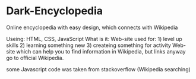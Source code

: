 # Dark-Encyclopedia
Online encyclopedia with easy design, which connects with Wikipedia

Useing:
  HTML, CSS, JavaScript
What is it:
  Web-site used for: 
    1) level up skills
    2) learning something new
    3) createing something for activity
  Web-site which can help you to find information in Wikipedia, but links anyway go to official Wikipedia.

some Javascript code was taken from stackoverflow (Wikipedia searching)
